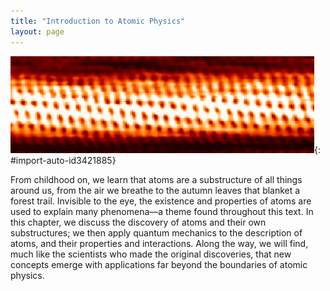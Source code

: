 ```yaml
---
title: "Introduction to Atomic Physics"
layout: page
---
```



<?cnx.eoc class="section-summary" title="Section Summary"?>

<?cnx.eoc class="conceptual-questions" title="Conceptual Questions"?>

<?cnx.eoc class="problems-exercises" title="Problems & Exercises"?>

 ![View of tubular arrangement of atoms, as observed with a scanning electron microscope.](../resources/FIgure_31_00_01a.jpg "Individual carbon atoms are visible in this image of a carbon nanotube made by a scanning tunneling electron microscope. (credit: Taner Yildirim, National Institute of Standards and Technology, via Wikimedia Commons)"){: #import-auto-id3421885}

From childhood on, we learn that atoms are a substructure of all things around us, from the air we breathe to the autumn leaves that blanket a forest trail. Invisible to the eye, the existence and properties of atoms are used to explain many phenomena—a theme found throughout this text. In this chapter, we discuss the discovery of atoms and their own substructures; we then apply quantum mechanics to the description of atoms, and their properties and interactions. Along the way, we will find, much like the scientists who made the original discoveries, that new concepts emerge with applications far beyond the boundaries of atomic physics.

